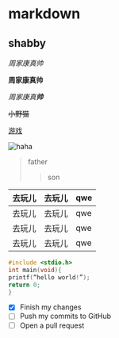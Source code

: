 # markdown
## shabby
_周家康真帅_

**周家康真帅**

_周家康真**帅**_

~~小野猫~~

[游戏](http://www.4399.com)

![haha](https://timgsa.baidu.com/timg?image&quality=80&size=b9999_10000&sec=1497502426446&di=5884c7b15286e611a29d1a87e2490300&imgtype=0&src=http%3A%2F%2Fi.ebayimg.com%2F00%2Fs%2FOTAwWDE2MDA%3D%2Fz%2FnR4AAOSw44BYDSiG%2F%2524_57.JPG%3Fset_id%3D8800005007)

>father
>>son

去玩儿|去玩儿|qwe
-----|-----|-----
去玩儿|去玩儿|qwe
去玩儿|去玩儿|qwe
去玩儿|去玩儿|qwe

```c
#include <stdio.h>
int main(void){
printf(“hello world!”);
return 0;
}
```

- [x] Finish my changes
- [ ] Push my commits to GitHub
- [ ] Open a pull request
